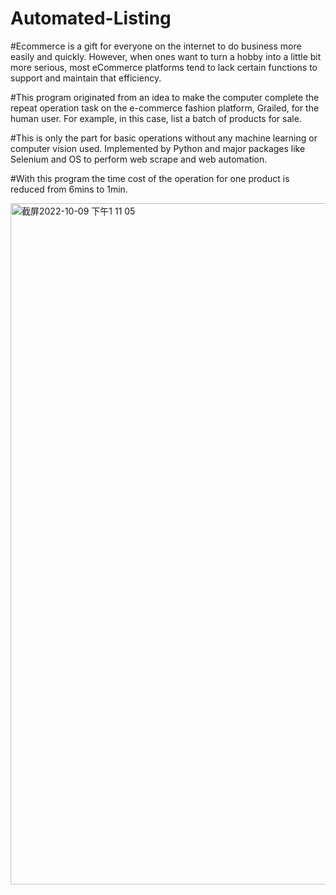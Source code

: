 # Automated-Listing

#Ecommerce is a gift for everyone on the internet to do business more easily and quickly. However, when ones want to turn a hobby into a little bit more serious, most eCommerce platforms tend to lack certain functions to support and maintain that efficiency.

#This program originated from an idea to make the computer complete the repeat operation task on the e-commerce fashion platform, Grailed, for the human user. For example, in this case, list a batch of products for sale.

#This is only the part for basic operations without any machine learning or computer vision used. Implemented by Python and major packages like Selenium and OS to perform web scrape and web automation.

#With this program the time cost of the operation for one product is reduced from 6mins to 1min.

<img width="1090" alt="截屏2022-10-09 下午1 11 05" src="https://user-images.githubusercontent.com/105625141/194772755-9123a04e-4065-4d2e-9401-250c4dcdf047.png">
